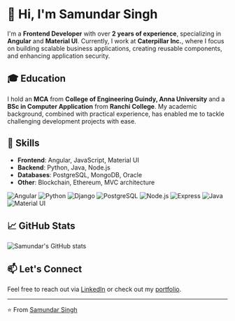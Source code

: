 # 👋 Hi, I'm Samundar Singh

I'm a **Frontend Developer** with over **2 years of experience**, specializing in **Angular** and **Material UI**. Currently, I work at **Caterpillar Inc.**, where I focus on building scalable business applications, creating reusable components, and enhancing application security.

## 🎓 Education
I hold an **MCA** from **College of Engineering Guindy, Anna University** and a **BSc in Computer Application** from **Ranchi College**. My academic background, combined with practical experience, has enabled me to tackle challenging development projects with ease.

## 🚀 Skills
- **Frontend**: Angular, JavaScript, Material UI
- **Backend**: Python, Java, Node.js
- **Databases**: PostgreSQL, MongoDB, Oracle
- **Other**: Blockchain, Ethereum, MVC architecture
  
![Angular](https://img.shields.io/badge/Angular-DD0031?style=for-the-badge&logo=angular&logoColor=white)
![Python](https://img.shields.io/badge/Python-3776AB?style=for-the-badge&logo=python&logoColor=white)
![Django](https://img.shields.io/badge/Django-092E20?style=for-the-badge&logo=django&logoColor=white)
![PostgreSQL](https://img.shields.io/badge/PostgreSQL-316192?style=for-the-badge&logo=postgresql&logoColor=white)
![Node.js](https://img.shields.io/badge/Node.js-339933?style=for-the-badge&logo=nodedotjs&logoColor=white)
![Express](https://img.shields.io/badge/Express-000000?style=for-the-badge&logo=express&logoColor=white)
![Java](https://img.shields.io/badge/Java-007396?style=for-the-badge&logo=java&logoColor=white)
![Material UI](https://img.shields.io/badge/Material--UI-0081CB?style=for-the-badge&logo=mui&logoColor=white)


## 📈 GitHub Stats
![Samundar's GitHub stats](https://github-readme-stats.vercel.app/api?username=Samundar9525&show_icons=true&theme=radical)

## 📫 Let's Connect
Feel free to reach out via [LinkedIn](https://www.linkedin.com/in/samundarsingh9525/) or check out my [portfolio](https://github.com/Samundar9525).

---

⭐️ From [Samundar Singh](https://github.com/Samundar9525)

